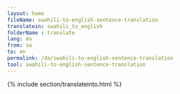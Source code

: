 ```yaml
---
layout: home
fileName: swahili-to-english-sentence-translation
translatein: swahili_to_english
folderName : translate
lang: da
from: sw
to: en
permalink: /da/swahili-to-english-sentence-translation
tool: swahili-to-english-sentence-translation
---
```

{% include section/translateinto.html %}